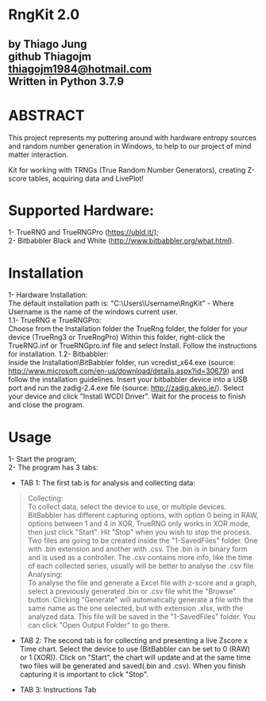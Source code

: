 # RngKit 2.0
by Thiago Jung  
github Thiagojm  
thiagojm1984@hotmail.com  
Written in Python 3.7.9
-----------------------


# ABSTRACT

This project represents my puttering around with hardware entropy sources and
random number generation in Windows, to help to our project of mind matter interaction.

Kit for working with TRNGs (True Random Number Generators), creating Z-score tables, acquiring data and LivePlot!

# Supported Hardware:

1- TrueRNG and TrueRNGPro (https://ubld.it/);  
2- Bitbabbler Black and White (http://www.bitbabbler.org/what.html).

# Installation  

1- Hardware Installation:  
    The default installation path is: "C:\Users\Username\RngKit" - Where Username is the name of the windows current user.  
    1.1- TrueRNG e TrueRNGPro:  
         Choose from the Installation folder the TrueRng folder, the folder for your device (TrueRng3 or TrueRngPro)
         Within this folder, right-click the TrueRNG.inf or TrueRNGpro.inf file and select Install. Follow the instructions for installation.
    1.2- Bitbabbler:  
         Inside the Installation\BitBabbler folder, run vcredist_x64.exe (source: http://www.microsoft.com/en-us/download/details.aspx?id=30679) and follow the installation guidelines.
         Insert your bitbabbler device into a USB port and run the zadig-2.4.exe file (source: http://zadig.akeo.ie/). Select your device and click "Install WCDI Driver".
         Wait for the process to finish and close the program.

# Usage

1- Start the program;  
2- The program has 3 tabs:  
- TAB 1: The first tab is for analysis and collecting data:  
> Collecting:  
To collect data, select the device to use, or multiple devices. BitBabbler has different capturing options, with option 0 being in RAW, options between 1 and 4 in XOR, TrueRNG only works in XOR mode, then just click "Start".
Hit "Stop" when you wish to stop the process. Two files are going to be created inside the "1-SavedFiles" folder. One with .bin extension and another with .csv.
The .bin is in binary form and is used as a controller. The .csv contains more info, like the time of each collected series, usually will be better to analyse the .csv file.
> Analysing:  
To analyse the file and generate a Excel file with z-score and a graph, select a previously generated .bin or .csv file whit the "Browse" button.
Clicking "Generate" will automatically generate a file with the same name as the one selected, but with extension .xlsx, with the analyzed data.
This file will be saved in the "1-SavedFiles" folder. You can click "Open Output Folder" to go there.
  
- TAB 2: The second tab is for collecting and presenting a live Zscore x Time chart.
Select the device to use (BitBabbler can be set to 0 (RAW) or 1 (XOR)).
Click on "Start", the chart will update and at the same time two files will be generated and saved(.bin and .csv).
When you finish capturing it is important to click "Stop".
  
- TAB 3: Instructions Tab
